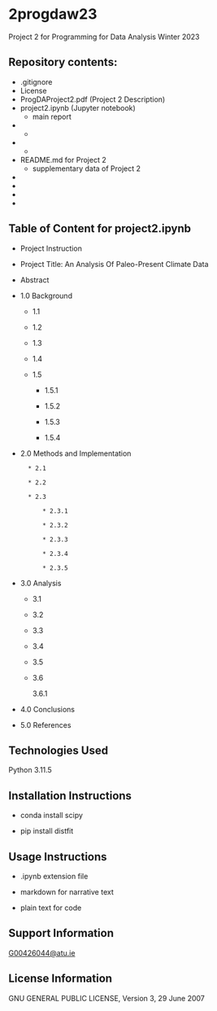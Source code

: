 # 2progdaw23
Project 2 for Programming for Data Analysis Winter 2023 

## Repository contents:

* .gitignore
* License
* ProgDAProject2.pdf (Project 2 Description)
* project2.ipynb (Jupyter notebook)
    * main report
* 
    * 
* 
    * 
* README.md for Project 2
    * supplementary data of Project 2
* 
* 
* 
* 

## Table of Content for project2.ipynb

* Project Instruction

* Project Title: An Analysis Of Paleo-Present Climate Data

* Abstract

* 1.0 Background

    * 1.1 

    * 1.2 

    * 1.3 

    * 1.4 

    * 1.5 

        * 1.5.1 

        * 1.5.2 

        * 1.5.3 

        * 1.5.4 

* 2.0 Methods and Implementation

        * 2.1 

        * 2.2 

        * 2.3 

            * 2.3.1 

            * 2.3.2 

            * 2.3.3 

            * 2.3.4 

            * 2.3.5 

* 3.0 Analysis

    * 3.1 

    * 3.2 

    * 3.3 

    * 3.4 

    * 3.5 

    * 3.6 

        3.6.1 

* 4.0 Conclusions

* 5.0 References

## Technologies Used

Python 3.11.5

## Installation Instructions

* conda install scipy

* pip install distfit

## Usage Instructions

* .ipynb extension file

* markdown for narrative text

* plain text for code

## Support Information

G00426044@atu.ie

## License Information

GNU GENERAL PUBLIC LICENSE, Version 3, 29 June 2007


